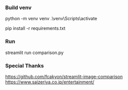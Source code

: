 ### Build venv
python -m venv venv
.\venv\Scripts\activate

pip install -r requirements.txt

### Run
streamlit run comparison.py

### Special Thanks
https://github.com/fcakyon/streamlit-image-comparison
https://www.saizeriya.co.jp/entertainment/